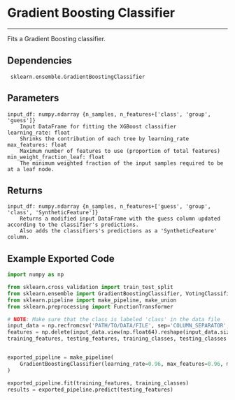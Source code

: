 # Gradient Boosting Classifier
* * *

Fits a Gradient Boosting classifier.

## Dependencies
     sklearn.ensemble.GradientBoostingClassifier

Parameters
----------
    input_df: numpy.ndarray {n_samples, n_features+['class', 'group', 'guess']}
        Input DataFrame for fitting the XGBoost classifier
    learning_rate: float
        Shrinks the contribution of each tree by learning_rate
    max_features: float
        Maximum number of features to use (proportion of total features)
    min_weight_fraction_leaf: float
        The minimum weighted fraction of the input samples required to be at a leaf node.

Returns
-------
    input_df: numpy.ndarray {n_samples, n_features+['guess', 'group', 'class', 'SyntheticFeature']}
        Returns a modified input DataFrame with the guess column updated according to the classifier's predictions.
        Also adds the classifiers's predictions as a 'SyntheticFeature' column.

Example Exported Code
---------------------

```Python
import numpy as np

from sklearn.cross_validation import train_test_split
from sklearn.ensemble import GradientBoostingClassifier, VotingClassifier
from sklearn.pipeline import make_pipeline, make_union
from sklearn.preprocessing import FunctionTransformer

# NOTE: Make sure that the class is labeled 'class' in the data file
input_data = np.recfromcsv('PATH/TO/DATA/FILE', sep='COLUMN_SEPARATOR', dtype=np.float64)
features = np.delete(input_data.view(np.float64).reshape(input_data.size, -1), input_data.dtype.names.index('class'), axis=1)
training_features, testing_features, training_classes, testing_classes =     train_test_split(features, tpot_data['class'], random_state=42)


exported_pipeline = make_pipeline(
    GradientBoostingClassifier(learning_rate=0.96, max_features=0.96, min_weight_fraction_leaf=0.08, n_estimators=500)
)

exported_pipeline.fit(training_features, training_classes)
results = exported_pipeline.predict(testing_features)
```

